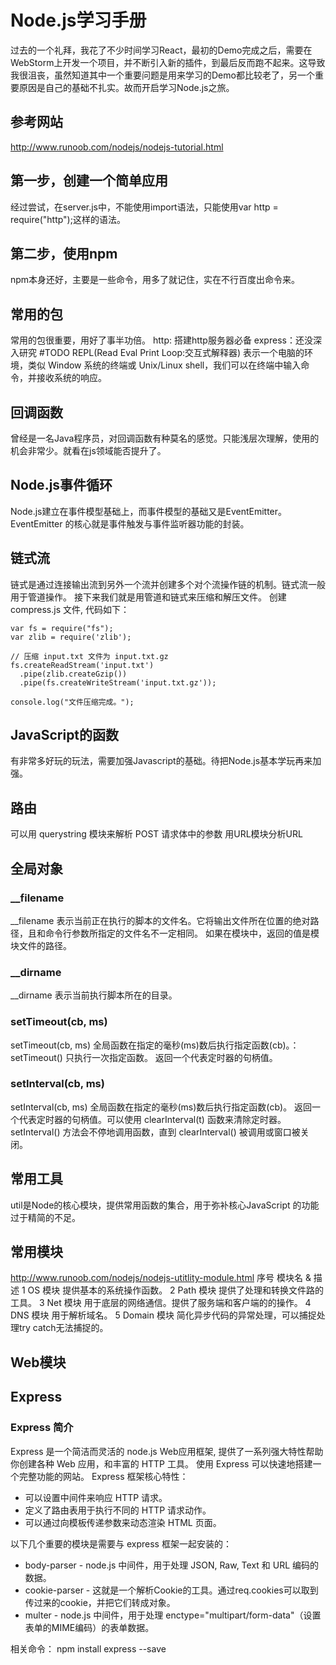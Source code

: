 # Node.js学习手册
过去的一个礼拜，我花了不少时间学习React，最初的Demo完成之后，需要在WebStorm上开发一个项目，并不断引入新的插件，到最后反而跑不起来。这导致我很沮丧，虽然知道其中一个重要问题是用来学习的Demo都比较老了，另一个重要原因是自己的基础不扎实。故而开启学习Node.js之旅。

## 参考网站
http://www.runoob.com/nodejs/nodejs-tutorial.html

## 第一步，创建一个简单应用
经过尝试，在server.js中，不能使用import语法，只能使用var http = require("http");这样的语法。

## 第二步，使用npm
npm本身还好，主要是一些命令，用多了就记住，实在不行百度出命令来。

## 常用的包
常用的包很重要，用好了事半功倍。
http: 搭建http服务器必备
express：还没深入研究 #TODO
REPL(Read Eval Print Loop:交互式解释器) 表示一个电脑的环境，类似 Window 系统的终端或 Unix/Linux shell，我们可以在终端中输入命令，并接收系统的响应。

## 回调函数
曾经是一名Java程序员，对回调函数有种莫名的感觉。只能浅层次理解，使用的机会非常少。就看在js领域能否提升了。

## Node.js事件循环
Node.js建立在事件模型基础上，而事件模型的基础又是EventEmitter。EventEmitter 的核心就是事件触发与事件监听器功能的封装。

## 链式流
链式是通过连接输出流到另外一个流并创建多个对个流操作链的机制。链式流一般用于管道操作。
接下来我们就是用管道和链式来压缩和解压文件。
创建 compress.js 文件, 代码如下：

```
var fs = require("fs");
var zlib = require('zlib');

// 压缩 input.txt 文件为 input.txt.gz
fs.createReadStream('input.txt')
  .pipe(zlib.createGzip())
  .pipe(fs.createWriteStream('input.txt.gz'));

console.log("文件压缩完成。");
```

## JavaScript的函数
有非常多好玩的玩法，需要加强Javascript的基础。待把Node.js基本学玩再来加强。

## 路由
可以用 querystring 模块来解析 POST 请求体中的参数
用URL模块分析URL

## 全局对象
### __filename
__filename 表示当前正在执行的脚本的文件名。它将输出文件所在位置的绝对路径，且和命令行参数所指定的文件名不一定相同。 如果在模块中，返回的值是模块文件的路径。

### __dirname
__dirname 表示当前执行脚本所在的目录。
### setTimeout(cb, ms)
setTimeout(cb, ms) 全局函数在指定的毫秒(ms)数后执行指定函数(cb)。：setTimeout() 只执行一次指定函数。
返回一个代表定时器的句柄值。

### setInterval(cb, ms)
setInterval(cb, ms) 全局函数在指定的毫秒(ms)数后执行指定函数(cb)。
返回一个代表定时器的句柄值。可以使用 clearInterval(t) 函数来清除定时器。
setInterval() 方法会不停地调用函数，直到 clearInterval() 被调用或窗口被关闭。

## 常用工具
util是Node的核心模块，提供常用函数的集合，用于弥补核心JavaScript 的功能 过于精简的不足。

## 常用模块
http://www.runoob.com/nodejs/nodejs-utitlity-module.html
序号	模块名 & 描述
1	OS 模块
提供基本的系统操作函数。
2	Path 模块
提供了处理和转换文件路的工具。
3	Net 模块
用于底层的网络通信。提供了服务端和客户端的的操作。
4	DNS 模块
用于解析域名。
5	Domain 模块
简化异步代码的异常处理，可以捕捉处理try catch无法捕捉的。

## Web模块


## Express
### Express 简介
Express 是一个简洁而灵活的 node.js Web应用框架, 提供了一系列强大特性帮助你创建各种 Web 应用，和丰富的 HTTP 工具。
使用 Express 可以快速地搭建一个完整功能的网站。
Express 框架核心特性：
+ 可以设置中间件来响应 HTTP 请求。
+ 定义了路由表用于执行不同的 HTTP 请求动作。
+ 可以通过向模板传递参数来动态渲染 HTML 页面。

以下几个重要的模块是需要与 express 框架一起安装的：
+ body-parser - node.js 中间件，用于处理 JSON, Raw, Text 和 URL 编码的数据。
+ cookie-parser - 这就是一个解析Cookie的工具。通过req.cookies可以取到传过来的cookie，并把它们转成对象。
+ multer - node.js 中间件，用于处理 enctype="multipart/form-data"（设置表单的MIME编码）的表单数据。

相关命令：
npm install express --save
